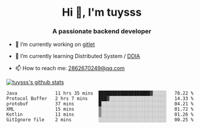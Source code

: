 <h1 align="center">Hi 👋, I'm tuysss</h1>
<h3 align="center">A passionate backend developer </h3>

- 🔭 I’m currently working on [gitlet](https://github.com/tuysss/cs61b-sp21)

- 🌱 I’m currently learning Distributed System / [DDIA](https://github.com/Vonng/ddia)
    
- 📫 How to reach me: 2862670249@qq.com

[![tuysss's github stats](https://github-readme-stats.vercel.app/api?username=tuysss)](https://github.com/tuysss/github-readme-stats)

<!--START_SECTION:waka-->

```text
Java              11 hrs 35 mins  ███████████████████▓░░░░░   78.22 %
Protocol Buffer   2 hrs 7 mins    ███▓░░░░░░░░░░░░░░░░░░░░░   14.33 %
protobuf          37 mins         █░░░░░░░░░░░░░░░░░░░░░░░░   04.21 %
XML               15 mins         ▒░░░░░░░░░░░░░░░░░░░░░░░░   01.72 %
Kotlin            11 mins         ▒░░░░░░░░░░░░░░░░░░░░░░░░   01.26 %
GitIgnore file    2 mins          ░░░░░░░░░░░░░░░░░░░░░░░░░   00.25 %
```

<!--END_SECTION:waka-->
